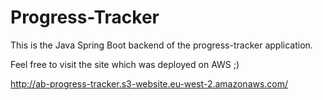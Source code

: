 # Progress-Tracker
This is the Java Spring Boot backend of the progress-tracker application.

Feel free to visit the site which was deployed on AWS ;) 

http://ab-progress-tracker.s3-website.eu-west-2.amazonaws.com/
